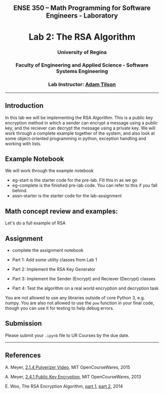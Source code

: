 <center>

## ENSE 350 – Math Programming for Software Engineers - Laboratory

# Lab 2: The RSA Algorithm

### University of Regina
### Faculty of Engineering and Applied Science - Software Systems Engineering

### Lab Instructor: [Adam Tilson](mailto:Adam.Tilson@uregina.ca)
</center>

---

## Introduction

In this lab we will be implementing the RSA Algorithm. This is a public key encryption method in which a sender can encrypt a message using a public key, and the reciever can decrypt the message using a private key. We will work through a complete example together of the system, and also look at some object-oriented programming in python, exception handling and working with lists.

## Example Notebook

We will work through the example notebook
- eg-start is the starter code for the pre-lab. Fill this in as we go
- eg-complete is the finished pre-lab code. You can refer to this if you fall behind.
- assn-starter is the starter code for the lab-assignment

## Math concept review and examples:

Let's do a full example of RSA

## Assignment

- complete the assignment notebook
 
- Part 1: Add some utility classes from Lab 1
- Part 2: Implement the RSA Key Generator
- Part 3: Implement the Sender (Encrypt) and Reciever (Decrypt) classes
- Part 4: Test the algorithm on a real world encryption and decryption task

You are not allowed to use any libraries outside of core Python 3, e.g. numpy. You are also not allowed to use the `pow` function in your final code, though you can use it for testing to help debug errors. 

## Submission

Please submit your `.ipynb` file to UR Courses by the due date.

---

## References


A. Meyer, [2.1.4 Pulverizer Video](https://www.youtube.com/watch?v=yzKPotFLfsc&list=PLUl4u3cNGP60UlabZBeeqOuoLuj_KNphQ&index=37), MIT OpenCourseWares, 2015

A. Meyer, [2.4.1 Public Key Encryption](https://www.youtube.com/watch?v=yzKPotFLfsc&list=PLUl4u3cNGP60UlabZBeeqOuoLuj_KNphQ&index=37), MIT OpenCourseWares, 2013

E. Woo, The RSA Encryption Algorithm, [part 1](https://www.youtube.com/watch?v=4zahvcJ9glg), [part 2](https://www.youtube.com/watch?v=oOcTVTpUsPQ), 2014